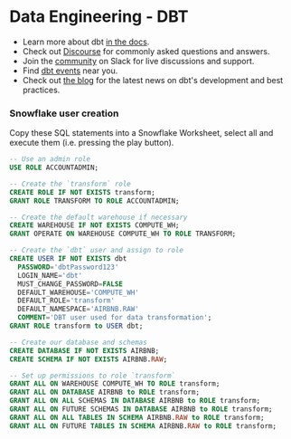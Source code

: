 # Data Engineering - DBT

- Learn more about dbt [in the docs](https://docs.getdbt.com/docs/introduction).
- Check out [Discourse](https://discourse.getdbt.com/) for commonly asked questions and answers.
- Join the [community](https://community.getdbt.com/) on Slack for live discussions and support.
- Find [dbt events](https://events.getdbt.com) near you.
- Check out [the blog](https://blog.getdbt.com/) for the latest news on dbt's development and best practices.

### Snowflake user creation
Copy these SQL statements into a Snowflake Worksheet, select all and execute them (i.e. pressing the play button).

```sql
-- Use an admin role
USE ROLE ACCOUNTADMIN;

-- Create the `transform` role
CREATE ROLE IF NOT EXISTS transform;
GRANT ROLE TRANSFORM TO ROLE ACCOUNTADMIN;

-- Create the default warehouse if necessary
CREATE WAREHOUSE IF NOT EXISTS COMPUTE_WH;
GRANT OPERATE ON WAREHOUSE COMPUTE_WH TO ROLE TRANSFORM;

-- Create the `dbt` user and assign to role
CREATE USER IF NOT EXISTS dbt
  PASSWORD='dbtPassword123'
  LOGIN_NAME='dbt'
  MUST_CHANGE_PASSWORD=FALSE
  DEFAULT_WAREHOUSE='COMPUTE_WH'
  DEFAULT_ROLE='transform'
  DEFAULT_NAMESPACE='AIRBNB.RAW'
  COMMENT='DBT user used for data transformation';
GRANT ROLE transform to USER dbt;

-- Create our database and schemas
CREATE DATABASE IF NOT EXISTS AIRBNB;
CREATE SCHEMA IF NOT EXISTS AIRBNB.RAW;

-- Set up permissions to role `transform`
GRANT ALL ON WAREHOUSE COMPUTE_WH TO ROLE transform; 
GRANT ALL ON DATABASE AIRBNB to ROLE transform;
GRANT ALL ON ALL SCHEMAS IN DATABASE AIRBNB to ROLE transform;
GRANT ALL ON FUTURE SCHEMAS IN DATABASE AIRBNB to ROLE transform;
GRANT ALL ON ALL TABLES IN SCHEMA AIRBNB.RAW to ROLE transform;
GRANT ALL ON FUTURE TABLES IN SCHEMA AIRBNB.RAW to ROLE transform;

```
